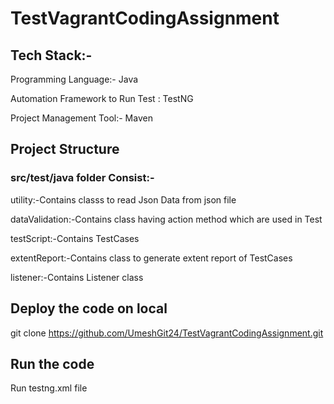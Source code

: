 # TestVagrantCodingAssignment

## Tech Stack:-
Programming Language:- Java

Automation Framework to Run Test : TestNG

Project Management Tool:- Maven


## Project Structure

### src/test/java folder Consist:-

utility:-Contains classs to read Json Data from json file 

dataValidation:-Contains class having action method which are used in Test 

testScript:-Contains TestCases

extentReport:-Contains class to generate extent report of TestCases

listener:-Contains Listener class

## Deploy the code on local 
git clone https://github.com/UmeshGit24/TestVagrantCodingAssignment.git

## Run the code
Run testng.xml file 
